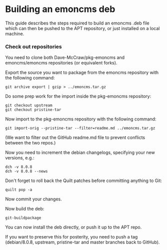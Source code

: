Building an emoncms deb
==============

This guide describes the steps required to build an emoncms .deb file which can then be pushed to the APT repository, or just installed on a local machine.

### Check out repositories

You need to clone both Dave-McCraw/pkg-emoncms and emoncms/emoncms repositories (or equivalent forks).

Export the source you want to package from the emoncms repository with the following command:

    git archive export | gzip > ../emoncms.tar.gz

Do some prep work for the import inside the pkg-emoncms repository:

    git checkout upstream
    git checkout pristine-tar

Now import to the pkg-emoncms repository with the following command:

    git import-orig --pristine-tar --filter=readme.md ../emoncms.tar.gz

(We want to filter out the GitHub readme.md file to prevent conflicts between the two repos.)

Now you need to increment the debian changelogs, specifying your new versions, e.g.:

    dch -v 8.0.8
    dch -v 8.0.8 --news

Don't forget to roll back the Quilt patches before committing anything to Git:

    quilt pop -a
Now commit your changes.

Now build the deb:

    git-buildpackage
You can now install the deb directly, or push it up to the APT repo.

If you want to preserve this for posterity, you need to push a tag (debian/8.0.8, upstream, pristine-tar and master branches back to GitHub).
